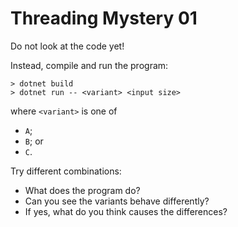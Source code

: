 # Threading Mystery 01 #

Do not look at the code yet!

Instead, compile and run the program:

```
> dotnet build
> dotnet run -- <variant> <input size>
```

where `<variant>` is one of

- `A`;
- `B`; or
- `C`.

Try different combinations:

- What does the program do?
- Can you see the variants behave differently?
- If yes, what do you think causes the differences?
